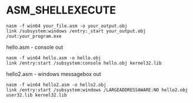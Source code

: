 # ASM_SHELLEXECUTE

```
nasm -f win64 your_file.asm -o your_output.obj
link /subsystem:windows /entry:_start your_output.obj /out:your_program.exe

```

hello.asm - console out
```
nasm -f win64 hello.asm -o hello.obj
link /entry:start /subsystem:console hello.obj kernel32.lib
```

hello2.asm - windows messagebox out
```
nasm -f win64 hello2.asm -o hello2.obj
link /entry:start /subsystem:windows /LARGEADDRESSAWARE:NO hello2.obj user32.lib kernel32.lib
```
